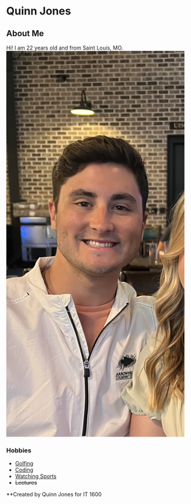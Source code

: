 # Quinn Jones

## About Me
Hi! I am 22 years old and from Saint Louis, MO. 
![ME](Profile.jpg)

### Hobbies
- [Golfing](/golfing.md) 
- [Coding](/coding.md)
- [Watching Sports](/sports.md)
- ~~Lectures~~

**Created by Quinn Jones for IT 1600
